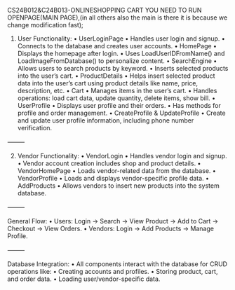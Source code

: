 CS24B012&C24B013-ONLINESHOPPING CART
YOU NEED TO RUN OPENPAGE(MAIN PAGE),(in all others also the main is there it is because we change modification fast);
1. User Functionality:
	•	UserLoginPage
	•	Handles user login and signup.
	•	Connects to the database and creates user accounts.
	•	HomePage
	•	Displays the homepage after login.
	•	Uses LoadUserIDFromName() and LoadImageFromDatabase() to personalize content.
	•	SearchEngine
	•	Allows users to search products by keyword.
	•	Inserts selected products into the user’s cart.
	•	ProductDetails
	•	Helps insert selected product data into the user’s cart using product details like name, price, description, etc.
	•	Cart
	•	Manages items in the user’s cart.
	•	Handles operations: load cart data, update quantity, delete items, show bill.
	•	UserProfile
	•	Displays user profile and their orders.
	•	Has methods for profile and order management.
	•	CreateProfile & UpdateProfile
	•	Create and update user profile information, including phone number verification.

⸻

2. Vendor Functionality:
	•	VendorLogin
	•	Handles vendor login and signup.
	•	Vendor account creation includes shop and product details.
	•	VendorHomePage
	•	Loads vendor-related data from the database.
	•	VendorProfile
	•	Loads and displays vendor-specific profile data.
	•	AddProducts
	•	Allows vendors to insert new products into the system database.

⸻

General Flow:
	•	Users: Login → Search → View Product → Add to Cart → Checkout → View Orders.
	•	Vendors: Login → Add Products → Manage Profile.

⸻

Database Integration:
	•	All components interact with the database for CRUD operations like:
	•	Creating accounts and profiles.
	•	Storing product, cart, and order data.
	•	Loading user/vendor-specific data.
